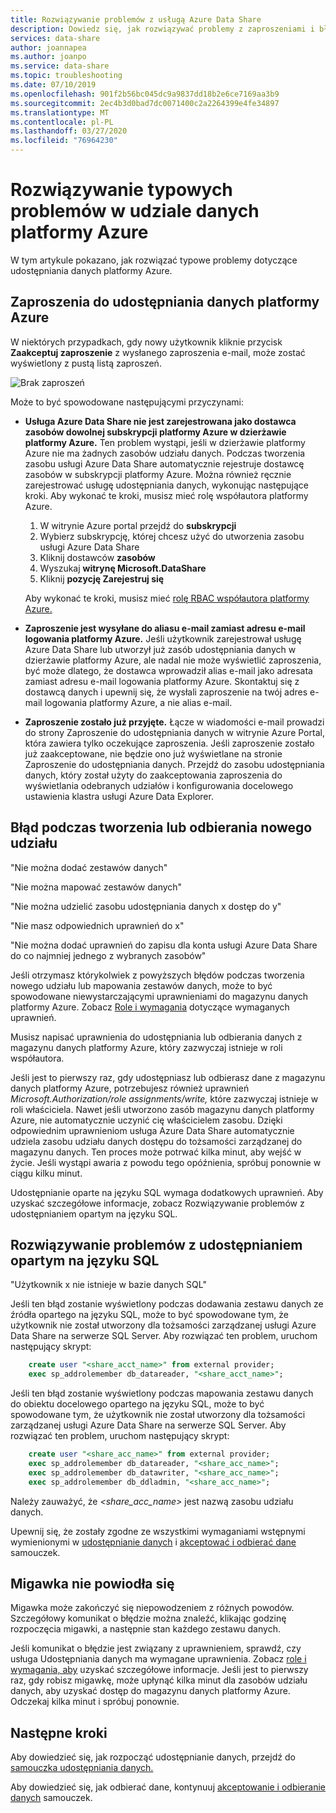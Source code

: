 ```yaml
---
title: Rozwiązywanie problemów z usługą Azure Data Share
description: Dowiedz się, jak rozwiązywać problemy z zaproszeniami i błędami podczas tworzenia lub odbierania udziałów danych za pomocą usługi Azure Data Share.
services: data-share
author: joannapea
ms.author: joanpo
ms.service: data-share
ms.topic: troubleshooting
ms.date: 07/10/2019
ms.openlocfilehash: 901f2b56bc045dc9a9837dd18b2e6ce7169aa3b9
ms.sourcegitcommit: 2ec4b3d0bad7dc0071400c2a2264399e4fe34897
ms.translationtype: MT
ms.contentlocale: pl-PL
ms.lasthandoff: 03/27/2020
ms.locfileid: "76964230"
---
```

# <a name="troubleshoot-common-issues-in-azure-data-share"></a>Rozwiązywanie typowych problemów w udziale danych platformy Azure 

W tym artykule pokazano, jak rozwiązać typowe problemy dotyczące udostępniania danych platformy Azure. 

## <a name="azure-data-share-invitations"></a>Zaproszenia do udostępniania danych platformy Azure 

W niektórych przypadkach, gdy nowy użytkownik kliknie przycisk **Zaakceptuj zaproszenie** z wysłanego zaproszenia e-mail, może zostać wyświetlony z pustą listą zaproszeń. 

![Brak zaproszeń](media/no-invites.png)

Może to być spowodowane następującymi przyczynami:

* **Usługa Azure Data Share nie jest zarejestrowana jako dostawca zasobów dowolnej subskrypcji platformy Azure w dzierżawie platformy Azure.** Ten problem wystąpi, jeśli w dzierżawie platformy Azure nie ma żadnych zasobów udziału danych. Podczas tworzenia zasobu usługi Azure Data Share automatycznie rejestruje dostawcę zasobów w subskrypcji platformy Azure. Można również ręcznie zarejestrować usługę udostępniania danych, wykonując następujące kroki. Aby wykonać te kroki, musisz mieć rolę współautora platformy Azure.

    1. W witrynie Azure portal przejdź do **subskrypcji**
    1. Wybierz subskrypcję, której chcesz użyć do utworzenia zasobu usługi Azure Data Share
    1. Kliknij dostawców **zasobów**
    1. Wyszukaj **witrynę Microsoft.DataShare**
    1. Kliknij **pozycję Zarejestruj się** 

    Aby wykonać te kroki, musisz mieć [rolę RBAC współautora platformy Azure.](https://docs.microsoft.com/azure/role-based-access-control/built-in-roles#contributor) 

* **Zaproszenie jest wysyłane do aliasu e-mail zamiast adresu e-mail logowania platformy Azure.** Jeśli użytkownik zarejestrował usługę Azure Data Share lub utworzył już zasób udostępniania danych w dzierżawie platformy Azure, ale nadal nie może wyświetlić zaproszenia, być może dlatego, że dostawca wprowadził alias e-mail jako adresata zamiast adresu e-mail logowania platformy Azure. Skontaktuj się z dostawcą danych i upewnij się, że wysłali zaproszenie na twój adres e-mail logowania platformy Azure, a nie alias e-mail.

* **Zaproszenie zostało już przyjęte.** Łącze w wiadomości e-mail prowadzi do strony Zaproszenie do udostępniania danych w witrynie Azure Portal, która zawiera tylko oczekujące zaproszenia. Jeśli zaproszenie zostało już zaakceptowane, nie będzie ono już wyświetlane na stronie Zaproszenie do udostępniania danych. Przejdź do zasobu udostępniania danych, który został użyty do zaakceptowania zaproszenia do wyświetlania odebranych udziałów i konfigurowania docelowego ustawienia klastra usługi Azure Data Explorer.

## <a name="error-when-creating-or-receiving-a-new-share"></a>Błąd podczas tworzenia lub odbierania nowego udziału

"Nie można dodać zestawów danych"

"Nie można mapować zestawów danych"

"Nie można udzielić zasobu udostępniania danych x dostęp do y"

"Nie masz odpowiednich uprawnień do x"

"Nie można dodać uprawnień do zapisu dla konta usługi Azure Data Share do co najmniej jednego z wybranych zasobów"

Jeśli otrzymasz którykolwiek z powyższych błędów podczas tworzenia nowego udziału lub mapowania zestawów danych, może to być spowodowane niewystarczającymi uprawnieniami do magazynu danych platformy Azure. Zobacz [Role i wymagania](concepts-roles-permissions.md) dotyczące wymaganych uprawnień. 

Musisz napisać uprawnienia do udostępniania lub odbierania danych z magazynu danych platformy Azure, który zazwyczaj istnieje w roli współautora. 

Jeśli jest to pierwszy raz, gdy udostępniasz lub odbierasz dane z magazynu danych platformy Azure, potrzebujesz również uprawnień *Microsoft.Authorization/role assignments/write,* które zazwyczaj istnieje w roli właściciela. Nawet jeśli utworzono zasób magazynu danych platformy Azure, nie automatycznie uczynić cię właścicielem zasobu. Dzięki odpowiednim uprawnieniom usługa Azure Data Share automatycznie udziela zasobu udziału danych dostępu do tożsamości zarządzanej do magazynu danych. Ten proces może potrwać kilka minut, aby wejść w życie. Jeśli wystąpi awaria z powodu tego opóźnienia, spróbuj ponownie w ciągu kilku minut.

Udostępnianie oparte na języku SQL wymaga dodatkowych uprawnień. Aby uzyskać szczegółowe informacje, zobacz Rozwiązywanie problemów z udostępnianiem opartym na języku SQL.

## <a name="troubleshooting-sql-based-sharing"></a>Rozwiązywanie problemów z udostępnianiem opartym na języku SQL

"Użytkownik x nie istnieje w bazie danych SQL"

Jeśli ten błąd zostanie wyświetlony podczas dodawania zestawu danych ze źródła opartego na języku SQL, może to być spowodowane tym, że użytkownik nie został utworzony dla tożsamości zarządzanej usługi Azure Data Share na serwerze SQL Server.  Aby rozwiązać ten problem, uruchom następujący skrypt:

```sql
    create user "<share_acct_name>" from external provider; 
    exec sp_addrolemember db_datareader, "<share_acct_name>";
```      
Jeśli ten błąd zostanie wyświetlony podczas mapowania zestawu danych do obiektu docelowego opartego na języku SQL, może to być spowodowane tym, że użytkownik nie został utworzony dla tożsamości zarządzanej usługi Azure Data Share na serwerze SQL Server.  Aby rozwiązać ten problem, uruchom następujący skrypt:

```sql
    create user "<share_acc_name>" from external provider; 
    exec sp_addrolemember db_datareader, "<share_acc_name>"; 
    exec sp_addrolemember db_datawriter, "<share_acc_name>"; 
    exec sp_addrolemember db_ddladmin, "<share_acc_name>";
```
Należy zauważyć, że *<share_acc_name>* jest nazwą zasobu udziału danych.      

Upewnij się, że zostały zgodne ze wszystkimi wymaganiami wstępnymi wymienionymi w [udostępnianie danych](share-your-data.md) i [akceptować i odbierać dane](subscribe-to-data-share.md) samouczek.

## <a name="snapshot-failed"></a>Migawka nie powiodła się
Migawka może zakończyć się niepowodzeniem z różnych powodów. Szczegółowy komunikat o błędzie można znaleźć, klikając godzinę rozpoczęcia migawki, a następnie stan każdego zestawu danych. 

Jeśli komunikat o błędzie jest związany z uprawnieniem, sprawdź, czy usługa Udostępniania danych ma wymagane uprawnienia. Zobacz [role i wymagania, aby](concepts-roles-permissions.md) uzyskać szczegółowe informacje. Jeśli jest to pierwszy raz, gdy robisz migawkę, może upłynąć kilka minut dla zasobów udziału danych, aby uzyskać dostęp do magazynu danych platformy Azure. Odczekaj kilka minut i spróbuj ponownie.

## <a name="next-steps"></a>Następne kroki

Aby dowiedzieć się, jak rozpocząć udostępnianie danych, przejdź do [samouczka udostępniania danych.](share-your-data.md) 

Aby dowiedzieć się, jak odbierać dane, kontynuuj [akceptowanie i odbieranie danych](subscribe-to-data-share.md) samouczek.

